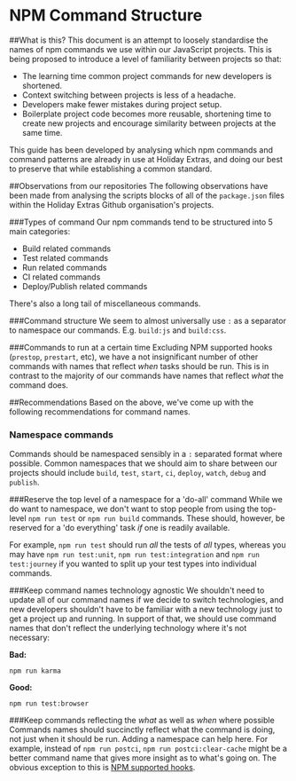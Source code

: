 # NPM Command Structure

##What is this?
This document is an attempt to loosely standardise the names of npm commands we use within our JavaScript projects. This is being proposed to introduce a level of familiarity between projects so that:

 - The learning time common project commands for new developers is shortened.
 - Context switching between projects is less of a headache.
 - Developers make fewer mistakes during project setup.
 - Boilerplate project code becomes more reusable, shortening time to create new projects and encourage similarity between projects at the same time.

This guide has been developed by analysing which npm commands and command patterns are already in use at Holiday Extras, and doing our best to preserve that while establishing a common standard.

##Observations from our repositories
The following observations have been made from analysing the scripts blocks of all of the `package.json` files within the Holiday Extras Github organisation's projects.

###Types of command
Our npm commands tend to be structured into 5 main categories:

 - Build related commands
 - Test related commands
 - Run related commands
 - CI related commands
 - Deploy/Publish related commands

There's also a long tail of miscellaneous commands.

###Command structure
We seem to almost universally use `:` as a separator to namespace our commands. E.g. `build:js` and `build:css`.

###Commands to run at a certain time
Excluding NPM supported hooks (`prestop`, `prestart`, etc), we have a not insignificant number of other commands with names that reflect _when_ tasks should be run. This is in contrast to the majority of our commands have names that reflect _what_ the command does.

##Recommendations
Based on the above, we've come up with the following recommendations for command names.

### Namespace commands
Commands should be namespaced sensibly in a `:` separated format where possible. Common namespaces that we should aim to share between our projects should include `build`, `test`, `start`, `ci`, `deploy`, `watch`, `debug` and `publish`.

###Reserve the top level of a namespace for a 'do-all' command
While we do want to namespace, we don't want to stop people from using the top-level `npm run test` or `npm run build` commands. These should, however, be reserved for a 'do everything' task _if_ one is readily available.

For example, `npm run test` should run _all_ the tests of _all_ types, whereas you may have `npm run test:unit`, `npm run test:integration` and `npm run test:journey` if you wanted to split up your test types into individual commands.

###Keep command names technology agnostic
We shouldn't need to update all of our command names if we decide to switch technologies, and new developers shouldn't have to be familiar with a new technology just to get a project up and running. In support of that, we should use command names that don't reflect the underlying technology where it's not necessary:

**Bad:**

```
npm run karma
```

**Good:**

```
npm run test:browser
```

###Keep commands reflecting the _what_ as well as _when_ where possible
Commands names should succinctly reflect what the command is doing, not just when it should be run. Adding a namespace can help here. For example, instead of `npm run postci`, `npm run postci:clear-cache` might be a better command name that gives more insight as to what's going on. The obvious exception to this is [NPM supported hooks](https://docs.npmjs.com/misc/scripts).
